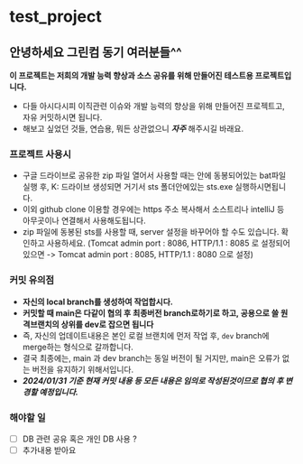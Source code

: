# test_project
## 안녕하세요 그린컴 동기 여러분들^^

**이 프로젝트는 저희의 개발 능력 향상과 소스 공유를 위해 만들어진 테스트용 프로젝트입니다.**
- 다들 아시다시피 이직관련 이슈와 개발 능력의 향상을 위해 만들어진 프로젝트고, 자유 커밋하시면 됩니다.
- 해보고 싶었던 것들, 연습용, 뭐든 상관없으니 _**자주**_ 해주시길 바래요.

### 프로젝트 사용시
- 구글 드라이브로 공유한 zip 파일 열어서 사용할 때는 안에 동봉되어있는 bat파일 실행 후, K: 드라이브 생성되면 거기서 sts 폴더안에있는 sts.exe 실행하시면됩니다.
- 이외 github clone 이용할 경우에는 https 주소 복사해서 소스트리나 intelliJ 등 아무곳이나 연결해서 사용해도됩니다.
- zip 파일에 동봉된 sts를 사용할 때, server 설정을 바꾸어야 할 수도 있습니다. 확인하고 사용하세요. (Tomcat admin port : 8086, HTTP/1.1 : 8085 로 설정되어있으면 -> Tomcat admin port : 8085, HTTP/1.1 : 8080 으로 설정)

### 커밋 유의점
- **자신의 local branch를 생성하여 작업합시다.**
- **커밋할 때 main은 다같이 협의 후 최종버전 branch로하기로 하고, 공용으로 쓸 원격브랜치의 상위를 dev로 잡으면 됩니다**
- 즉, 자신의 업데이트내용은 본인 로컬 브랜치에 먼저 작업 후, ```dev``` branch에 merge하는 형식으로 갈까합니다.
- 결국 최종에는, main 과 dev branch는 동일 버전이 될 거지만, main은 오류가 없는 버전을 유지하기 위해서입니다.
- **_2024/01/31 기준 현재 커밋 내용 등 모든 내용은 임의로 작성된것이므로 협의 후 변경할 예정입니다._**

### 해야할 일
- [ ] DB 관련 공유 혹은 개인 DB 사용 ?
- [ ] 추가내용 받아요
